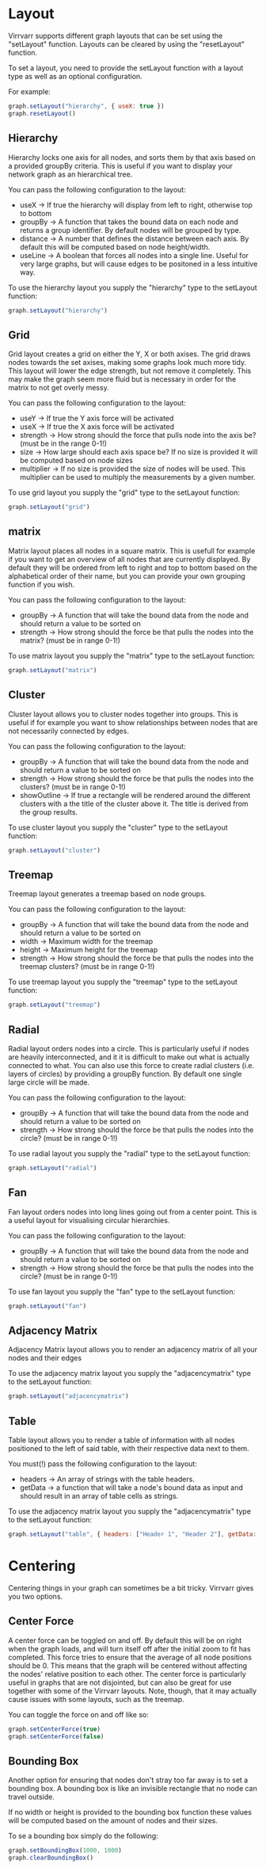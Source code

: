 # Layout
Virrvarr supports different graph layouts that can be set using the "setLayout" function. Layouts can be cleared by using the "resetLayout" function.

To set a layout, you need to provide the setLayout function with a layout type as well as an optional configuration.

For example:
```javascript
graph.setLayout("hierarchy", { useX: true })
graph.resetLayout()
```

## Hierarchy
Hierarchy locks one axis for all nodes, and sorts them by that axis based on a provided groupBy criteria. This is useful if you want to display your network graph as an hierarchical tree.

You can pass the following configuration to the layout:
- useX -> If true the hierarchy will display from left to right, otherwise top to bottom
- groupBy -> A function that takes the bound data on each node and returns a group identifier. By default nodes will be grouped by type.
- distance -> A number that defines the distance between each axis. By default this will be computed based on node height/width.
- useLine -> A boolean that forces all nodes into a single line. Useful for very large graphs, but will cause edges to be positoned in a less intuitive way.

To use the hierarchy layout you supply the "hierarchy" type to the setLayout function:
```javascript
graph.setLayout("hierarchy")
```

## Grid
Grid layout creates a grid on either the Y, X or both axises. The grid draws nodes towards the set axises, making some graphs look much more tidy. This layout will lower the edge strength, but not remove it completely. This may make the graph seem more fluid but is necessary in order for the matrix to not get overly messy.

You can pass the following configuration to the layout:
- useY -> If true the Y axis force will be activated
- useX -> If true the X axis force will be activated
- strength -> How strong should the force that pulls node into the axis be? (must be in the range 0-1!)
- size -> How large should each axis space be? If no size is provided it will be computed based on node sizes
- multiplier -> If no size is provided the size of nodes will be used. This multiplier can be used to multiply the measurements by a given number.

To use grid layout you supply the "grid" type to the setLayout function:
```javascript
graph.setLayout("grid")
```

## matrix
Matrix layout places all nodes in a square matrix. This is usefull for example if you want to get an overview of all nodes that are currently displayed. By default they will be ordered from left to right and top to bottom based on the alphabetical order of their name, but you can provide your own grouping function if you wish.

You can pass the following configuration to the layout:
- groupBy -> A function that will take the bound data from the node and should return a value to be sorted on
- strength -> How strong should the force be that pulls the nodes into the matrix? (must be in range 0-1!)

To use matrix layout you supply the "matrix" type to the setLayout function:
```javascript
graph.setLayout("matrix")
```

## Cluster
Cluster layout allows you to cluster nodes together into groups. This is useful if for example you want to show relationships between nodes that are not necessarily connected by edges.

You can pass the following configuration to the layout:
- groupBy -> A function that will take the bound data from the node and should return a value to be sorted on
- strength -> How strong should the force be that pulls the nodes into the clusters? (must be in range 0-1!)
- showOutline -> If true a rectangle will be rendered around the different clusters with a the title of the cluster above it. The title is derived from the group results.

To use cluster layout you supply the "cluster" type to the setLayout function:
```javascript
graph.setLayout("cluster")
```

## Treemap
Treemap layout generates a treemap based on node groups.

You can pass the following configuration to the layout:
- groupBy -> A function that will take the bound data from the node and should return a value to be sorted on
- width -> Maximum width for the treemap
- height -> Maximum height for the treemap
- strength -> How strong should the force be that pulls the nodes into the treemap clusters? (must be in range 0-1!)

To use treemap layout you supply the "treemap" type to the setLayout function:
```javascript
graph.setLayout("treemap")
```

## Radial
Radial layout orders nodes into a circle. This is particularly useful if nodes are heavily interconnected, and it it is difficult to make out what is actually connected to what. You can also use this force to create radial clusters (i.e. layers of circles) by providing a groupBy function. By default one single large circle will be made.

You can pass the following configuration to the layout:
- groupBy ->  A function that will take the bound data from the node and should return a value to be sorted on
- strength -> How strong should the force be that pulls the nodes into the circle? (must be in range 0-1!)

To use radial layout you supply the "radial" type to the setLayout function:
```javascript
graph.setLayout("radial")
```

## Fan
Fan layout orders nodes into long lines going out from a center point. This is a useful layout for visualising circular hierarchies.

You can pass the following configuration to the layout:
- groupBy ->  A function that will take the bound data from the node and should return a value to be sorted on
- strength -> How strong should the force be that pulls the nodes into the circle? (must be in range 0-1!)

To use fan layout you supply the "fan" type to the setLayout function:
```javascript
graph.setLayout("fan")
```

## Adjacency Matrix
Adjacency Matrix layout allows you to render an adjacency matrix of all your nodes and their edges

To use the adjacency matrix layout you supply the "adjacencymatrix" type to the setLayout function:
```javascript
graph.setLayout("adjacencymatrix")
```

## Table
Table layout allows you to render a table of information with all nodes positioned to the left of said table, with their respective data next to them.

You must(!) pass the following configuration to the layout:
- headers ->  An array of strings with the table headers.
- getData -> a function that will take a node's bound data as input and should result in an array of table cells as strings.

To use the adjacency matrix layout you supply the "adjacencymatrix" type to the setLayout function:
```javascript
graph.setLayout("table", { headers: ["Header 1", "Header 2"], getData: () => ["Value 1", "Value 2"] })
```

# Centering
Centering things in your graph can sometimes be a bit tricky. Virrvarr gives you two options.

## Center Force
A center force can be toggled on and off. By default this will be on right when the graph loads, and will turn itself off after the initial zoom to fit has completed. This force tries to ensure that the average of all node positions should be 0. This means that the graph will be centered without affecting the nodes' relative position to each other. The center force is particularly useful in graphs that are not disjointed, but can also be great for use together with some of the Virrvarr layouts. Note, though, that it may actually cause issues with some layouts, such as the treemap.

You can toggle the force on and off like so:
```javascript
graph.setCenterForce(true)
graph.setCenterForce(false)
```

## Bounding Box
Another option for ensuring that nodes don't stray too far away is to set a bounding box. A bounding box is like an invisible rectangle that no node can travel outside.

If no width or height is provided to the bounding box function these values will be computed based on the amount of nodes and their sizes.

To se a bounding box simply do the following:
```javascript
graph.setBoundingBox(1000, 1000)
graph.clearBoundingBox()
```